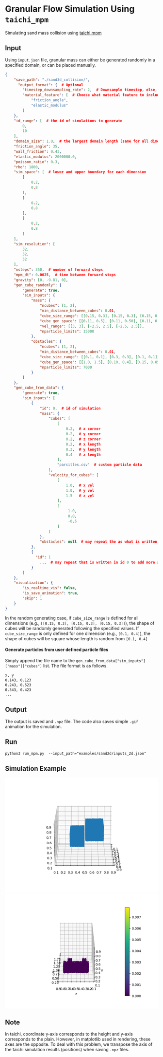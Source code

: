 # Granular Flow Simulation Using `taichi_mpm`
Simulating sand mass collision using
[taichi mpm](https://github.com/taichi-dev/taichi_elements)

## Input
Using `input.json` file, granular mass can either be generated randomly in a 
specified domain, or can be placed manually.

```json
{
    "save_path": "./sand3d_collision/",
      "output_format": {  # Optional
        "timestep_downsampling_rate": 2,  # Downsample timestep, else, default is set to 1.0
        "material_feature": [  # Choose what material feature to include in the input npz
            "friction_angle",
            "elastic_modulus"
        ]
    },
    "id_range": [  # the id of simulations to generate
        0,
        10
    ],
    "domain_size": 1.0,  # the largest domain length (same for all dimension)
    "friction_angle": 35,
    "wall_friction": 0.43,
    "elastic_modulus": 2000000.0,
    "poisson_ratio": 0.3,
    "rho": 1800,
    "sim_space": [  # lower and upper boundary for each dimension 
        [
            0.2,
            0.8
        ],
        [
            0.2,
            0.8
        ],
        [
            0.2,
            0.8
        ]
    ],
    "sim_resolution": [
        32,
        32,
        32
    ],
    "nsteps": 350,  # number of forward steps
    "mpm_dt": 0.0025,  # time between forward steps
    "gravity": [0, -9.81, 0],
    "gen_cube_randomly": {
        "generate": true,
        "sim_inputs": {
            "mass": {
                "ncubes": [1, 2],
                "min_distance_between_cubes": 0.01,
                "cube_size_range": [[0.15, 0.3], [0.15, 0.3], [0.15, 0.3]],
                "cube_gen_space": [[0.11, 0.5], [0.11, 0.50], [0.11, 0.89]],
                "vel_range": [[3, 3], [-2.5, 2.5], [-2.5, 2.5]],
                "nparticle_limits": 15000
            },
            "obstacles": {
                "ncubes": [1, 2],
                "min_distance_between_cubes": 0.01,
                "cube_size_range": [[0.1, 0.1], [0.3, 0.3], [0.1, 0.1]],
                "cube_gen_space": [[1.0, 1.5], [0.10, 0.4], [0.15, 0.85]],
                "nparticle_limits": 7000
            }
        }
    },
    "gen_cube_from_data": {
        "generate": true,
        "sim_inputs": [
            {
                "id": 0,  # id of simulation
                "mass": {
                    "cubes": [
                        [
                            0.2,  # x corner 
                            0.2,  # y corner
                            0.2,  # z corner
                            0.2,  # x length
                            0.3,  # y length
                            0.4   # z length 
                        ],
                        "parcitles.csv"  # custom particle data
                    ],
                    "velocity_for_cubes": [
                        [
                            1.0,  # x vel
                            1.0,  # y vel
                            1.5   # z vel
                        ],
                        [
                             1.0, 
                             0.0,
                             -0.5   
                        ]
                    ]
                },
                "obstacles": null  # may repeat the as what is written in "mass" to add obstacles
            },
            {
              "id": 1  
                ...  # may repeat that is written in id 0 to add more simulations
            }
        ]
    },
    "visualization": {
        "is_realtime_vis": false,
        "is_save_animation": true,
        "skip": 1
    }
}
```
In the random generating case,
if `cube_size_range` is defined for all dimensions (e.g., `[[0.15, 0.3], [0.15, 0.3], [0.15, 0.3]]`),
the shape of cubes will be randomly generated following the specified values.
If `cube_size_range` is only defined for one dimension (e.g., `[0.1, 0.4]`), 
the shape of cubes will be square whose length is random from `[0.1, 0.4]`

#### Generate particles from user defined particle files
Simply append the file name to the `gen_cube_from_data["sim_inputs"]["mass"]["cubes"]` list.
The file format is as follows.
```shell
x, y
0.143, 0.123
0.243, 0.523
0.343, 0.423
...
```


## Output
The output is saved and `.npz` file. The code also saves simple `.gif` 
animation for the simulation. 

## Run
```shell
python3 run_mpm.py  --input_path="examples/sand2d/inputs_2d.json"
```

## Simulation Example
![Sand collision example](example.gif)
![Sand barrier interaction example](examples/sand_3d_barrier/trajectory1.gif)

## Note
In taichi, coordinate y-axis corresponds to the height and y-axis corresponds 
to the plain. However, in matplotlib used in rendering, these axes are the opposite.
To deal with this problem, we transpose the axis of the taichi simulation results
(positions) when saving `.npz` files. 



